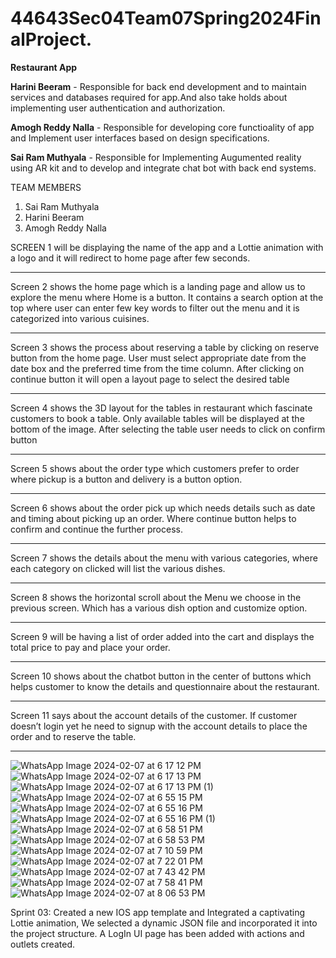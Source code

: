 # 44643Sec04Team07Spring2024FinalProject.
**Restaurant App**

**Harini Beeram** - Responsible for back end development and to maintain services and databases required for app.And also take holds about implementing user authentication and authorization.

**Amogh Reddy Nalla** - Responsible for developing core functioality of app and Implement user interfaces based on design specifications.

**Sai Ram Muthyala** - Responsible for Implementing Augumented reality using AR kit and to develop and integrate chat bot with back end systems. 

   TEAM MEMBERS
1.	Sai Ram Muthyala
2.	Harini Beeram
3.	Amogh Reddy Nalla

SCREEN 1 will be displaying the name of the app and a Lottie animation with a logo and it will redirect to home page after few seconds.

----------------------------------------------------------------------------------------------------------------------------
 
Screen 2 shows the home page which is a landing page and allow us to explore the menu where Home is a button. It contains a search option at the top where user can enter few key words to filter out the menu and it is categorized into various cuisines.

----------------------------------------------------------------------------------------------------------------------

Screen 3 shows the process about reserving a table by clicking on reserve button from the home page. User must select appropriate date from the date box and the preferred time from the time column. After clicking on continue button it will open a layout page to select the desired table 

----------------------------------------------------------------------------------------------------------------------
 
Screen 4 shows the 3D layout for the tables in restaurant which fascinate customers to book a table. Only available tables will be displayed at the bottom of the image. After selecting the table user needs to click on confirm button 

----------------------------------------------------------------------------------------------------------------------
 
Screen 5 shows about the order type which customers prefer to order where pickup is a button and delivery is a button option.

-------------------------------------------------------------------------------------------------------------------------
 
Screen 6  shows about the order pick up which needs details such as date and timing about picking up an order. Where continue button helps to confirm and continue the further process.

-------------------------------------------------------------------------------------------------------------------------------

 Screen 7  shows the details about the menu with various categories, where each category on clicked will list the various dishes.
 
------------------------------------------------------------------------------------------------------------------------------
 
Screen 8 shows the horizontal scroll about the Menu we choose in the previous screen.
Which has a various dish option and customize option.

--------------------------------------------------------------------------------------------------------------------------------

Screen 9 will be having a list of order added into the cart and displays the total price to pay and place your order.

--------------------------------------------------------------------------------------------------------------------------------
 
Screen 10 shows about the chatbot button in the center of buttons which helps customer to know the details and questionnaire about the restaurant.

--------------------------------------------------------------------------------------------------------------------------------

Screen 11 says about the account details of the customer. If customer doesn’t login yet he need to signup with the account details to place the order and to reserve the table.

--------------------------------------------------------------------------------------------------------------------------------

![WhatsApp Image 2024-02-07 at 6 17 12 PM](https://github.com/HariniBeeram/44643Sec04Team07Spring2024FinalProject./assets/142835838/2694476f-3076-4886-8d8b-b6a7e123f426)
![WhatsApp Image 2024-02-07 at 6 17 13 PM](https://github.com/HariniBeeram/44643Sec04Team07Spring2024FinalProject./assets/142835838/3b708467-d685-4c4f-aece-39ca1f28911e)
![WhatsApp Image 2024-02-07 at 6 17 13 PM (1)](https://github.com/HariniBeeram/44643Sec04Team07Spring2024FinalProject./assets/142835838/3c5f4bb4-be80-4301-83e4-8c17485947c5)
![WhatsApp Image 2024-02-07 at 6 55 15 PM](https://github.com/HariniBeeram/44643Sec04Team07Spring2024FinalProject./assets/142835838/d4a95549-3e90-4c41-8384-9db76731fdf9)
![WhatsApp Image 2024-02-07 at 6 55 16 PM](https://github.com/HariniBeeram/44643Sec04Team07Spring2024FinalProject./assets/142835838/398bbbcb-8197-4aad-ac5a-6c496846b8cb)
![WhatsApp Image 2024-02-07 at 6 55 16 PM (1)](https://github.com/HariniBeeram/44643Sec04Team07Spring2024FinalProject./assets/142835838/2d591585-8929-4344-9caa-bdb27dd0e453)
![WhatsApp Image 2024-02-07 at 6 58 51 PM](https://github.com/HariniBeeram/44643Sec04Team07Spring2024FinalProject./assets/142835838/1c30806e-2b81-4548-89a9-96e60a4b61ff)
![WhatsApp Image 2024-02-07 at 6 58 53 PM](https://github.com/HariniBeeram/44643Sec04Team07Spring2024FinalProject./assets/142835838/5d0230c1-e487-47a0-ac83-066d6ef44132)
![WhatsApp Image 2024-02-07 at 7 10 59 PM](https://github.com/HariniBeeram/44643Sec04Team07Spring2024FinalProject./assets/142835838/b467ffd7-f75e-4962-b47f-675d4e897c41)
![WhatsApp Image 2024-02-07 at 7 22 01 PM](https://github.com/HariniBeeram/44643Sec04Team07Spring2024FinalProject./assets/142835838/939ae3e3-4301-4cac-98f9-12d772efb631)
![WhatsApp Image 2024-02-07 at 7 43 42 PM](https://github.com/HariniBeeram/44643Sec04Team07Spring2024FinalProject./assets/142835838/b3f3fa67-d3e3-4013-b3bf-d5a7e406347c)
![WhatsApp Image 2024-02-07 at 7 58 41 PM](https://github.com/HariniBeeram/44643Sec04Team07Spring2024FinalProject./assets/142835838/677ad9b3-0c85-4045-a8f0-e43072b69c55)
![WhatsApp Image 2024-02-07 at 8 06 53 PM](https://github.com/HariniBeeram/44643Sec04Team07Spring2024FinalProject./assets/142835838/d80dc996-fd89-4032-9eaf-ecb20af62eb4)


Sprint 03: 
Created a new IOS app template and Integrated a captivating Lottie animation, We selected a dynamic JSON file and incorporated it into the project structure. A LogIn UI page has been added with actions and outlets created.







                          
              
    





   
                                                            
                   
  


                                                                                                                       
                                                                                                                         









